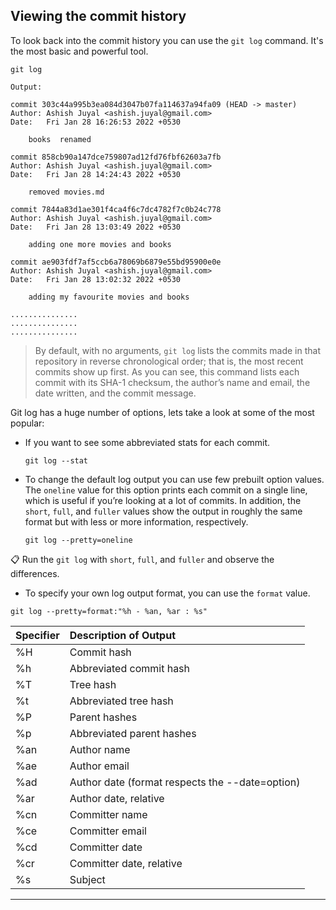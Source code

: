 ## Viewing the commit history

To look back into the commit history you can use the `git log` command. It's the most basic and powerful tool.

```
git log
```
`Output:`

```
commit 303c44a995b3ea084d3047b07fa114637a94fa09 (HEAD -> master)
Author: Ashish Juyal <ashish.juyal@gmail.com>
Date:   Fri Jan 28 16:26:53 2022 +0530

    books  renamed

commit 858cb90a147dce759807ad12fd76fbf62603a7fb
Author: Ashish Juyal <ashish.juyal@gmail.com>
Date:   Fri Jan 28 14:24:43 2022 +0530

    removed movies.md

commit 7844a83d1ae301f4ca4f6c7dc4782f7c0b24c778
Author: Ashish Juyal <ashish.juyal@gmail.com>
Date:   Fri Jan 28 13:03:49 2022 +0530

    adding one more movies and books

commit ae903fdf7af5ccb6a78069b6879e55bd95900e0e
Author: Ashish Juyal <ashish.juyal@gmail.com>
Date:   Fri Jan 28 13:02:32 2022 +0530

    adding my favourite movies and books

...............
...............
...............
```

> By default, with no arguments, `git log` lists the commits made in that repository in reverse chronological order; that is, the most recent commits show up first. As you can see, this command lists each commit with its SHA-1 checksum, the author’s name and email, the date written, and the commit message.

Git log has a huge number of options, lets take a look at some of the most popular:

- If you want to see some abbreviated stats for each commit.
    ```
    git log --stat
    ```

- To change the default log output you can use few prebuilt option values. The `oneline` value for this option prints each commit on a single line, which is useful if you’re looking at a lot of commits. In addition, the `short`, `full`, and `fuller` values show the output in roughly the same format but with less or more information, respectively.
    ```
    git log --pretty=oneline
    ```

📋 Run the `git log` with `short`, `full`, and `fuller` and observe the differences.

- To specify your own log output format, you can use the `format` value.
```
git log --pretty=format:"%h - %an, %ar : %s"
```


|Specifier |	Description of Output
|:---------|:-----------------------------
|%H | Commit hash
|%h | Abbreviated commit hash
|%T |Tree hash
|%t |Abbreviated tree hash
|%P |Parent hashes
|%p |Abbreviated parent hashes
|%an| Author name
|%ae| Author email
|%ad| Author date (format respects the --date=option)
|%ar| Author date, relative
|%cn| Committer name
|%ce| Committer email
|%cd| Committer date
|%cr| Committer date, relative
|%s |Subject
------------------------------------